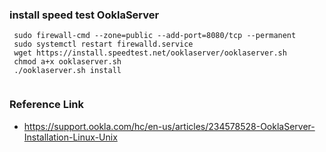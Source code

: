 ###  install speed test OoklaServer
```
 sudo firewall-cmd --zone=public --add-port=8080/tcp --permanent
 sudo systemctl restart firewalld.service
 wget https://install.speedtest.net/ooklaserver/ooklaserver.sh
 chmod a+x ooklaserver.sh
 ./ooklaserver.sh install
 
```

### Reference Link
- https://support.ookla.com/hc/en-us/articles/234578528-OoklaServer-Installation-Linux-Unix
